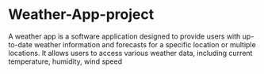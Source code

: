 # Weather-App-project
A weather app is a software application designed to provide users with up-to-date weather information and forecasts for a specific location or multiple locations. It allows users to access various weather data, including current temperature, humidity, wind speed 

